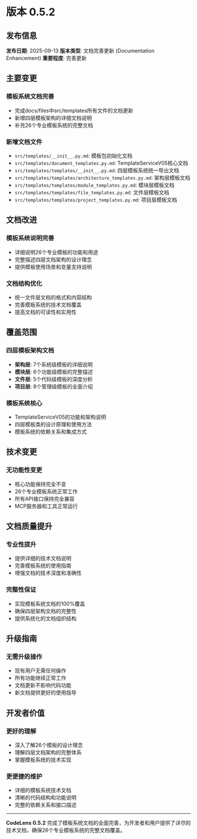 # 版本 0.5.2

## 发布信息

**发布日期**: 2025-09-13
**版本类型**: 文档完善更新 (Documentation Enhancement)
**重要程度**: 完善更新

## 主要变更

### 模板系统文档完善
- 完成docs/files中src/templates所有文件的文档更新
- 新增四层模板架构的详细文档说明
- 补充26个专业模板系统的完整文档

### 新增文档文件
- `src/templates/__init__.py.md`: 模板包初始化文档
- `src/templates/document_templates.py.md`: TemplateServiceV05核心文档
- `src/templates/templates/__init__.py.md`: 四层模板系统统一导出文档
- `src/templates/templates/architecture_templates.py.md`: 架构层模板文档
- `src/templates/templates/module_templates.py.md`: 模块层模板文档
- `src/templates/templates/file_templates.py.md`: 文件层模板文档
- `src/templates/templates/project_templates.py.md`: 项目层模板文档

## 文档改进

### 模板系统说明完善
- 详细说明26个专业模板的功能和用途
- 完整描述四层文档架构的设计理念
- 提供模板使用场景和变量支持说明

### 文档结构优化
- 统一文件层文档的格式和内容结构
- 完善模板系统的技术文档覆盖
- 提高文档的可读性和实用性

## 覆盖范围

### 四层模板架构文档
- **架构层**: 7个系统级模板的详细说明
- **模块层**: 6个功能级模板的完整描述
- **文件层**: 5个代码级模板的深度分析
- **项目层**: 8个管理级模板的全面介绍

### 模板系统核心
- TemplateServiceV05的功能和架构说明
- 四层模板类的设计原理和使用方法
- 模板系统的依赖关系和集成方式

## 技术变更

### 无功能性变更
- 核心功能保持完全不变
- 26个专业模板系统正常工作
- 所有API接口保持完全兼容
- MCP服务器和工具正常运行

## 文档质量提升

### 专业性提升
- 提供详细的技术文档说明
- 完善模板系统的使用指南
- 增强文档的技术深度和准确性

### 完整性保证
- 实现模板系统文档的100%覆盖
- 确保四层架构文档的完整性
- 提供系统化的文档组织结构

## 升级指南

### 无需升级操作
- 现有用户无需任何操作
- 所有功能继续正常工作
- 文档更新不影响代码功能
- 新文档提供更好的使用指导

## 开发者价值

### 更好的理解
- 深入了解26个模板的设计理念
- 理解四层文档架构的完整体系
- 掌握模板系统的技术实现

### 更便捷的维护
- 详细的模板系统技术文档
- 清晰的代码结构和功能说明
- 完整的依赖关系和接口描述

---

**CodeLens 0.5.2** 完成了模板系统文档的全面完善，为开发者和用户提供了详尽的技术文档，确保26个专业模板系统的完整文档覆盖。
